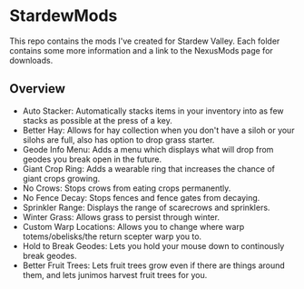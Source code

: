 # StardewMods
This repo contains the mods I've created for Stardew Valley. Each folder contains some more information and a link to the NexusMods page for downloads.

## Overview
- Auto Stacker: Automatically stacks items in your inventory into as few stacks as possible at the press of a key.
- Better Hay: Allows for hay collection when you don't have a siloh or your silohs are full, also has option to drop grass starter.
- Geode Info Menu: Adds a menu which displays what will drop from geodes you break open in the future.
- Giant Crop Ring: Adds a wearable ring that increases the chance of giant crops growing.
- No Crows: Stops crows from eating crops permanently.
- No Fence Decay: Stops fences and fence gates from decaying.
- Sprinkler Range: Displays the range of scarecrows and sprinklers.
- Winter Grass: Allows grass to persist through winter.
- Custom Warp Locations: Allows you to change where warp totems/obelisks/the return scepter warp you to.
- Hold to Break Geodes: Lets you hold your mouse down to continously break geodes.
- Better Fruit Trees: Lets fruit trees grow even if there are things around them, and lets junimos harvest fruit trees for you.
